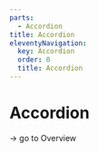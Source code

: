 ```yaml
---
parts:
  - Accordion
title: Accordion
eleventyNavigation:
  key: Accordion
  order: 0
  title: Accordion
---
```

# Accordion

-> go to Overview
